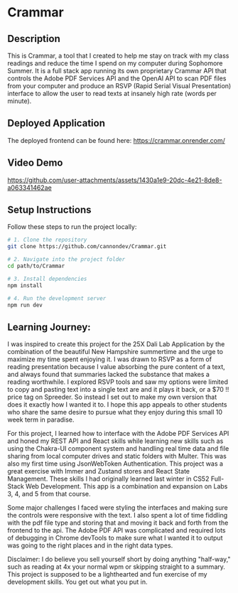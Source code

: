 # Crammar

## Description
This is Crammar, a tool that I created to help me stay on track with my class readings and reduce the time I spend on my computer during Sophomore Summer. It is a full stack app running its own proprietary Crammar API that controls the Adobe PDF Services API and the OpenAI API to scan PDF files from your computer and produce an RSVP (Rapid Serial Visual Presentation) interface to allow the user to read texts at insanely high rate (words per minute).

## Deployed Application
The deployed frontend can be found here: https://crammar.onrender.com/

## Video Demo
https://github.com/user-attachments/assets/1430a1e9-20dc-4e21-8de8-a063341462ae

##  Setup Instructions
Follow these steps to run the project locally:

```bash
# 1. Clone the repository
git clone https://github.com/cannondev/Crammar.git

# 2. Navigate into the project folder
cd path/to/Crammar

# 3. Install dependencies
npm install

# 4. Run the development server
npm run dev
```

## Learning Journey:
I was inspired to create this project for the 25X Dali Lab Application by the combination of the beautiful New Hampshire summertime and the urge to maximize my time spent enjoying it. I was drawn to RSVP as a form of reading presentation because I value absorbing the pure content of a text, and always found that summaries lacked the substance that makes a reading worthwhile. I explored RSVP tools and saw my options were limited to copy and pasting text into a single text are and it plays it back, or a $70 !! price tag on Spreeder. So instead I set out to make my own version that does it exactly how I wanted it to. I hope this app appeals to other students who share the same desire to pursue what they enjoy during this small 10 week term in paradise.

For this project, I learned how to interface with the Adobe PDF Services API and honed my REST API and React skills while learning new skills such as using the Chakra-UI component system and handling real time data and file sharing from local computer drives and static folders with Multer. This was also my first time using JsonWebToken Authentication. This project was a great exercise with Immer and Zustand stores and React State Management. These skills I had originally learned last winter in CS52 Full-Stack Web Development. This app is a combination and expansion on Labs 3, 4, and 5 from that course.

Some major challenges I faced were styling the interfaces and making sure the controls were responsive with the text. I also spent a lot of time fiddling with the pdf file type and storing that and moving it back and forth from the frontend to the api. The Adobe PDF API was complicated and required lots of debugging in Chrome devTools to make sure what I wanted it to output was going to the right places and in the right data types.

Disclaimer: I do believe you sell yourself short by doing anything "half-way," such as reading at 4x your normal wpm or skipping straight to a summary. This project is supposed to be a lighthearted and fun exercise of my development skills. You get out what you put in.
